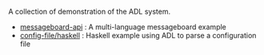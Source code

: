 A collection of demonstration of the ADL system.

- [messageboard-api][1] : A multi-language messageboard example
- [config-file/haskell][2] : Haskell example using ADL to parse a configuration file

[1]:messageboard-api
[2]:config-file/haskell

